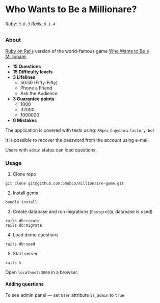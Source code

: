 # Who Wants to Be a Millionare?

###### Ruby: `3.0.3` Rails: `6.1.4`

### About

[Ruby on Rails](https://rubyonrails.org/) version of the world-famous game [Who Wants to Be a Millionare](https://en.wikipedia.org/wiki/Who_Wants_to_Be_a_Millionaire).

- **15 Questions**
- **15 Difficulty levels**
- **3 Lifelines**
  - 50:50 (Fifty-Fifty)
  - Phone a Friend
  - Ask the Audience
- **3 Guarantee points**
  - 1000
  - 32000
  - 1000000
- **0 Mistakes**

The application is covered with tests using: `RSpec` `Capybara` `factory-bot`

It is possible to recover the password from the account using e-mail.

Users with `admin` status can load questions.

### Usage
1. Clone repo
```
git clone git@github.com:phobco/millionaire-game.git
```

2. Install gems
```
bundle install
```

3. Create database and run migrations (`PostgreSQL` database is used)
```
rails db:create
rails db:migrate
```

4. Load demo questions
```
rails db:seed
```

5. Start server
```
rails s
```

Open `localhost:3000` in a browser.

#### Adding questions

To see admin panel — set `User` attribute `is_admin` to `true`
